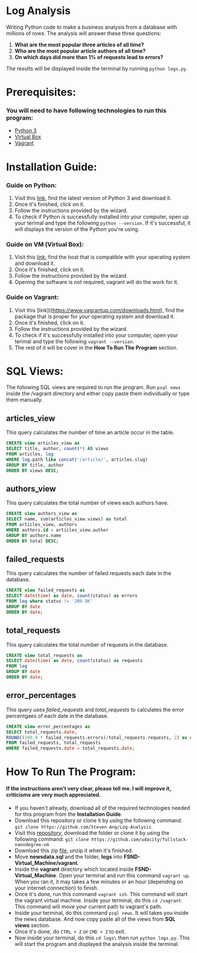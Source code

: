 # Log Analysis
Writing Python code to make a business analysis from a database with millions of rows. The analysis will answer these three questions:
1. **What are the most popular three articles of all time?**
2. **Who are the most popular article authors of all time?**
3. **On which days did more than 1% of requests lead to errors?**

The results will be displayed inside the terminal by running `python logs.py`.

# Prerequisites:
### You will need to have following technologies to run this program:
* [Python 3](https://www.python.org/downloads/)
* [Virtual Box](https://www.virtualbox.org/wiki/Downloads)
* [Vagrant](https://www.vagrantup.com/downloads.html)

# Installation Guide:
### Guide on Python:
1. Visit this [link](https://www.python.org/downloads/), find the latest version of Python 3 and download it.
2. Once it's finished, click on it.
3. Follow the instructions provided by the wizard.
4. To check if Python is successfully installed into your computer, open up your terimal and type the following `python --version`. If it's successful, it will displays the version of the Python you're using.

### Guide on VM (Virtual Box):
1. Visit this [link](https://www.virtualbox.org/wiki/Downloads), find the host that is compatible with your operating system and download it.
2. Once it's finished, click on it.
3. Follow the instructions provided by the wizard.
4. Opening the software is not required, vagrant will do the work for it.

### Guide on Vagrant:
1. Visit this [link]((https://www.vagrantup.com/downloads.html), find the package that is proper for your operating system and download it.
2. Once it's finished, click on it.
3. Follow the instructions provided by the wizard.
4. To check if it's successfully installed into your computer, open your terimal and type the following `vagrant --version`.
5. The rest of it will be cover in the **How To Run The Program** section.

# SQL Views:
The following SQL views are required to run the program. Run `psql news` inside the /vagrant directory and either copy paste them individually or type them manually.

## articles_view
This query calculates the number of time an article occur in the table.
```SQL
CREATE view articles_view as
SELECT title, author, count(*) AS views
FROM articles, log
WHERE log.path like concat('/article/', articles.slug)
GROUP BY title, author
ORDER BY views DESC;
```
## authors_view
This query calculates the total number of views each authors have.
```SQL
CREATE view authors_view as
SELECT name, sum(articles_view.views) as total
FROM articles_view, authors
WHERE authors.id = articles_view.author
GROUP BY authors.name
ORDER BY total DESC;
```
## failed_requests
This query calculates the number of failed requests each date in the database.
```SQL
CREATE view failed_requests as
SELECT date(time) as date, count(status) as errors
FROM log where status != '200 OK'
GROUP BY date
ORDER BY date;
```
## total_requests
This query calculates the total number of requests in the database.
```SQL
CREATE view total_requests as
SELECT date(time) as date, count(status) as requests
FROM log
GROUP BY date
ORDER BY date;
```
## error_percentages
This query uses *failed_requests* and *total_requests* to calculates the error percentgaes of each date in the database.
```SQL
CREATE view error_percentages as
SELECT total_requests.date,
ROUND((100.0 * failed_requests.errors)/total_requests.requests, 2) as error_percentages
FROM failed_requests, total_requests
WHERE failed_requests.date = total_requests.date;
```

# How To Run The Program:
#### If the instructions aren't very clear, please tell me. I will improve it, criticisms are very much appreciated.
* If you haven't already, download all of the required technologies needed for this program from the **Installation Guide**.
* Download this repository or clone it by using the following command: `git clone https://github.com/Steven-Ang/Log-Analysis`
* Visit this [repository](https://github.com/udacity/fullstack-nanodegree-vm), download the folder or clone it by using the following command: `git clone https://github.com/udacity/fullstack-nanodegree-vm`
* Download this zip [file](https://d17h27t6h515a5.cloudfront.net/topher/2016/August/57b5f748_newsdata/newsdata.zip), unzip it when it's finished.
* Move **newsdata.sql** and the folder, **logs** into **FSND-Virtual_Machine/vagrant**.
* Inside the **vagrant** directory which located inside **FSND-Virtual_Machine**. Open your terminal and run this command `vagrant up`. When you ran it, it may takes a few minutes or an hour (depending on your internet connection) to finish.
* Once it's done, run this command `vagrant ssh`. This command will start the vagrant virtual machine. Inside your terminal, do this `cd /vagrant`. This command will move your current path to vagrant's path.
* Inside your terminal, do this command `psql news`. It will takes you inside the news database. And now copy paste all of the views from **SQL views** section.
* Once it's done, do `CTRL + Z` or `CMD + Z` to exit.
* Now inside your terminal, do this `cd logs\` then run `python logs.py`. This will start the program and displayed the analysis inside the terminal.
